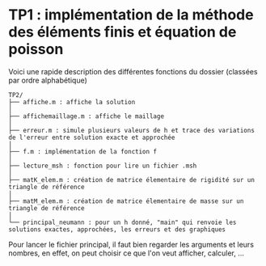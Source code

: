 # TP1 : implémentation de la méthode des éléments finis et équation de poisson
Voici une rapide description des différentes fonctions du dossier (classées par ordre alphabétique)
```
TP2/
├── affiche.m : affiche la solution 
│   
├── affichemaillage.m : affiche le maillage
│   
├── erreur.m : simule plusieurs valeurs de h et trace des variations de l'erreur entre solution exacte et approchée
│   
├── f.m : implémentation de la fonction f
│   
├── lecture_msh : fonction pour lire un fichier .msh
│   
├── matK_elem.m : création de matrice élementaire de rigidité sur un triangle de référence 
│   
├── matM_elem.m : création de matrice élementaire de masse sur un triangle de référence 
│   
└── principal_neumann : pour un h donné, "main" qui renvoie les solutions exactes, approchées, les erreurs et des graphiques
```
Pour lancer le fichier principal, il faut bien regarder les arguments et leurs nombres, en effet, on peut choisir ce que l'on veut afficher, calculer, …